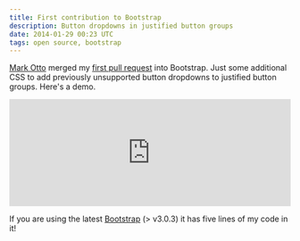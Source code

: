 ```yaml
---
title: First contribution to Bootstrap
description: Button dropdowns in justified button groups
date: 2014-01-29 00:23 UTC
tags: open source, bootstrap
---
```


[Mark Otto](http://markdotto.com) merged my [first pull request](https://github.com/twbs/bootstrap/pull/11536) into Bootstrap. Just some additional CSS to add previously unsupported button dropdowns to justified button groups. Here's a demo.

<iframe width="100%" height="192" src="http://jsfiddle.net/5kFx6/3/embedded/result,html,css" allowfullscreen="allowfullscreen" frameborder="0"></iframe>

If you are using the latest [Bootstrap](https://github.com/twbs/bootstrap) (> v3.0.3) it has five lines of my code in it!
